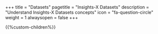 +++
title = "Datasets"
pagetitle = "Insights-X Datasets"
description = "Understand Insights-X Datasets concepts"
icon = "fa-question-circle" 
weight = 1
alwaysopen = false
+++

{{%custom-children%}}

